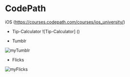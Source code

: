 # CodePath
iOS (https://courses.codepath.com/courses/ios_university/)
- Tip-Calculator
![Tip-Calculator] ()

- Tumblr

![myTumblr](iOS/myTumblr/resources/tumblr.gif)

- Flicks

![myFlicks](iOS/myFlicks/resources/flicks.gif)


